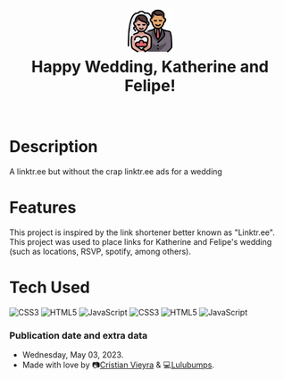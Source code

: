 <div align="center">
      <h1> <img src="https://raw.githubusercontent.com/lulubumps/kyf/main/assets/img/couple.png" width="80px"><br/>Happy Wedding, Katherine and Felipe!</h1>
     </div>
<p align="center"> <a href="https://lulubumps.github.io/kyf/" target="_blank"><img alt="" src="https://img.shields.io/badge/Website-EA4C89?style=normal&logo=dribbble&logoColor=white" style="vertical-align:center" /></a> <a href="}" target="_blank"><img alt="" src="https://img.shields.io/badge/LinkedIn-0077B5?style=normal&logo=linkedin&logoColor=white" style="vertical-align:center" /></a> </p>

# Description
A linktr.ee but without the crap linktr.ee ads for a wedding

# Features
This project is inspired by the link shortener better known as "Linktr.ee". This project was used to place links for Katherine and Felipe's wedding (such as locations, RSVP, spotify, among others).

# Tech Used
 ![CSS3](https://img.shields.io/badge/css3-%231572B6.svg?style=for-the-badge&logo=css3&logoColor=white) ![HTML5](https://img.shields.io/badge/html5-%23E34F26.svg?style=for-the-badge&logo=html5&logoColor=white) ![JavaScript](https://img.shields.io/badge/javascript-%23323330.svg?style=for-the-badge&logo=javascript&logoColor=%23F7DF1E) ![CSS3](https://img.shields.io/badge/css3-%231572B6.svg?style=for-the-badge&logo=css3&logoColor=white) ![HTML5](https://img.shields.io/badge/html5-%23E34F26.svg?style=for-the-badge&logo=html5&logoColor=white) ![JavaScript](https://img.shields.io/badge/javascript-%23323330.svg?style=for-the-badge&logo=javascript&logoColor=%23F7DF1E)
      
### Publication date and extra data
* Wednesday, May 03, 2023.
* Made with love by 📷[Cristian Vieyra](https://www.behance.net/cristianvieyra) & 💻[Lulubumps](https://github.com/lulubumps).
<!-- </> with 💛 by readMD (https://readmd.itsvg.in) -->
    
